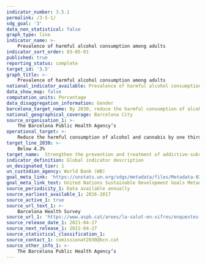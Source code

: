 ```yaml
---
indicator_number: 3.5.1
permalink: /3-5-1/
sdg_goal: '3'
data_non_statistical: false
graph_type: line
indicator_name: >-
    Prevalence of harmful alcohol consumption among adults
indicator_sort_order: 03-05-01
published: true
reporting_status: complete
target_id: '3.5'
graph_title: >-
    Prevalence of harmful alcohol consumption among adults
national_indicator_available: Prevalence of harmful alcohol consumption among adults
data_show_map: false
computation_units: Percentage
data_disaggregation_information: Gender
barcelona_target_name: By 2030, reduce the harmful consumption of alcohol and cannabis, especially in young people 
national_geographical_coverage: Barcelona City 
source_organisation_1: >-
    The Barcelona Public Health Agency’s 
operational_target: >-
    Reduce the harmful consumption of alcohol and cannabis by one third for adults and by 50% for young people, compared to the figures for 2016
target_line_2030: >-
    Below 4.3%
target_name:  Strengthen the prevention and treatment of addictive-substance abuse, including the improper use of narcotics and the harmful consumption of alcohol
indicator_definition: Global indicator description
un_designated_tier: 1
un_custodian_agency: World Bank (WB)
goal_meta_link: 'https://unstats.un.org/sdgs/metadata/files/Metadata-03-05-01.pdf'
goal_meta_link_text: United Nations Sustainable Development Goals Metadata (pdf 894kB)
source_periodicity_1: Data available annually
source_earliest_available_1: 2016-2017
source_active_1: true
source_url_text_1: >-
    Barcelona Health Survey 
source_url_1: 'https://www.aspb.cat/arees/la-salut-en-xifres/enquestes-de-salut/'
source_release_date_1: 2021-04-27
source_next_release_1: 2022-04-27
source_statistical_classification_1: 
source_contact_1: comissionat2030@bcn.cat
source_other_info_1: >-
    The Barcelona Public Health Agency’s 
---
```

